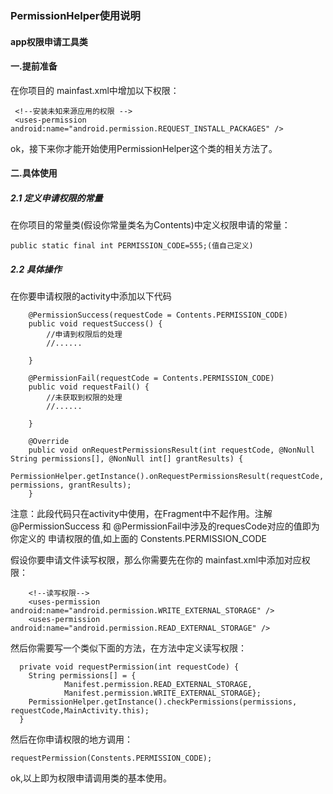 ### PermissionHelper使用说明
#### app权限申请工具类

#### 一.提前准备
在你项目的 mainfast.xml中增加以下权限：
```
 <!--安装未知来源应用的权限 -->
 <uses-permission android:name="android.permission.REQUEST_INSTALL_PACKAGES" />
```

ok，接下来你才能开始使用PermissionHelper这个类的相关方法了。
#### 二.具体使用
##### 2.1 定义申请权限的常量
在你项目的常量类(假设你常量类名为Contents)中定义权限申请的常量：
```
public static final int PERMISSION_CODE=555;(值自己定义)
```
##### 2.2 具体操作
在你要申请权限的activity中添加以下代码
```
    @PermissionSuccess(requestCode = Contents.PERMISSION_CODE)
    public void requestSuccess() {
        //申请到权限后的处理
        //......

    }

    @PermissionFail(requestCode = Contents.PERMISSION_CODE)
    public void requestFail() {
        //未获取到权限的处理
        //......

    }

    @Override
    public void onRequestPermissionsResult(int requestCode, @NonNull String permissions[], @NonNull int[] grantResults) {
        PermissionHelper.getInstance().onRequestPermissionsResult(requestCode, permissions, grantResults);
    }
```
注意：此段代码只在activity中使用，在Fragment中不起作用。注解 @PermissionSuccess 和  @PermissionFail中涉及的requesCode对应的值即为你定义的
申请权限的值,如上面的 Constents.PERMISSION_CODE

假设你要申请文件读写权限，那么你需要先在你的 mainfast.xml中添加对应权限：
```
    <!--读写权限-->
    <uses-permission android:name="android.permission.WRITE_EXTERNAL_STORAGE" />
    <uses-permission android:name="android.permission.READ_EXTERNAL_STORAGE" />
```
然后你需要写一个类似下面的方法，在方法中定义读写权限：
```
  private void requestPermission(int requestCode) {
    String permissions[] = {
            Manifest.permission.READ_EXTERNAL_STORAGE,
            Manifest.permission.WRITE_EXTERNAL_STORAGE};
    PermissionHelper.getInstance().checkPermissions(permissions, requestCode,MainActivity.this);
  }
```
然后在你申请权限的地方调用：
```
requestPermission(Constents.PERMISSION_CODE);
```
ok,以上即为权限申请调用类的基本使用。

